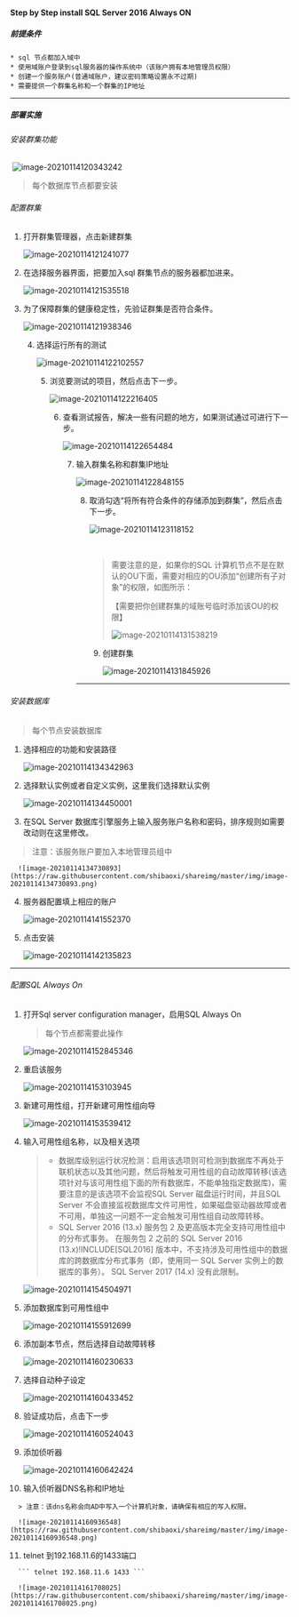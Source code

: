 #### Step by Step install SQL Server 2016 Always ON

##### 前提条件

	* sql 节点都加入域中
	* 使用域账户登录到sql服务器的操作系统中（该账户拥有本地管理员权限）
	* 创建一个服务账户(普通域账户，建议密码策略设置永不过期)
	* 需要提供一个群集名称和一个群集的IP地址



---

##### 部署实施

###### 安装群集功能

​	![image-20210114120343242](https://raw.githubusercontent.com/shibaoxi/shareimg/master/img/image-20210114120343242.png)

> 每个数据库节点都要安装

###### 配置群集

 1. 打开群集管理器，点击新建群集

    ![image-20210114121241077](https://raw.githubusercontent.com/shibaoxi/shareimg/master/img/image-20210114121241077.png)

2. 在选择服务器界面，把要加入sql 群集节点的服务器都加进来。

   

   ![image-20210114121535518](https://raw.githubusercontent.com/shibaoxi/shareimg/master/img/image-20210114121535518.png)



3. 为了保障群集的健康稳定性，先验证群集是否符合条件。

   ![image-20210114121938346](https://raw.githubusercontent.com/shibaoxi/shareimg/master/img/image-20210114121938346.png)

   4. 选择运行所有的测试

      ![image-20210114122102557](https://raw.githubusercontent.com/shibaoxi/shareimg/master/img/image-20210114122102557.png)

      5. 浏览要测试的项目，然后点击下一步。

         ![image-20210114122216405](https://raw.githubusercontent.com/shibaoxi/shareimg/master/img/image-20210114122216405.png)

         6. 查看测试报告，解决一些有问题的地方，如果测试通过可进行下一步。

            ![image-20210114122654484](https://raw.githubusercontent.com/shibaoxi/shareimg/master/img/image-20210114122654484.png)

            7. 输入群集名称和群集IP地址

               ![image-20210114122848155](https://raw.githubusercontent.com/shibaoxi/shareimg/master/img/image-20210114122848155.png)

               8. 取消勾选“将所有符合条件的存储添加到群集”，然后点击下一步。

                  ![image-20210114123118152](https://raw.githubusercontent.com/shibaoxi/shareimg/master/img/image-20210114123118152.png)

                  ​		

                  > 需要注意的是，如果你的SQL 计算机节点不是在默认的OU下面，需要对相应的OU添加“创建所有子对象”的权限，如图所示：
                  >
                  > 【需要把你创建群集的域账号临时添加该OU的权限】
                  >
                  > ![image-20210114131538219](https://raw.githubusercontent.com/shibaoxi/shareimg/master/img/image-20210114131538219.png)

                  9. 创建群集

                     ![image-20210114131845926](https://raw.githubusercontent.com/shibaoxi/shareimg/master/img/image-20210114131845926.png)

               

               ---

###### 安装数据库

   > 每个节点安装数据库

   1. 选择相应的功能和安装路径

      ![image-20210114134342963](https://raw.githubusercontent.com/shibaoxi/shareimg/master/img/image-20210114134342963.png)

   2. 选择默认实例或者自定义实例，这里我们选择默认实例

      ![image-20210114134450001](https://raw.githubusercontent.com/shibaoxi/shareimg/master/img/image-20210114134450001.png)

   3. 在SQL Server 数据库引擎服务上输入服务账户名称和密码，排序规则如需要改动则在这里修改。

   > 注意：该服务账户要加入本地管理员组中

      ![image-20210114134730893](https://raw.githubusercontent.com/shibaoxi/shareimg/master/img/image-20210114134730893.png)

   4. 服务器配置填上相应的账户

      ![image-20210114141552370](https://raw.githubusercontent.com/shibaoxi/shareimg/master/img/image-20210114141552370.png)

   5. 点击安装

      ![image-20210114142135823](https://raw.githubusercontent.com/shibaoxi/shareimg/master/img/image-20210114142135823.png)

   
---

###### 配置SQL Always On

   1. 打开Sql server configuration manager，启用SQL Always On

      > 每个节点都需要此操作

      ![image-20210114152845346](https://raw.githubusercontent.com/shibaoxi/shareimg/master/img/image-20210114152845346.png)

   2. 重启该服务

      ![image-20210114153103945](https://raw.githubusercontent.com/shibaoxi/shareimg/master/img/image-20210114153103945.png)



   3. 新建可用性组，打开新建可用性组向导

      ![image-20210114153539412](https://raw.githubusercontent.com/shibaoxi/shareimg/master/img/image-20210114153539412.png)

   4. 输入可用性组名称，以及相关选项

      > * 数据库级别运行状况检测：启用该选项则可检测到数据库不再处于联机状态以及其他问题，然后将触发可用性组的自动故障转移(该选项针对与该可用性组下面的所有数据库，不能单独指定数据库)，需要注意的是该选项不会监视SQL Server 磁盘运行时间，并且SQL Server 不会直接监视数据库文件可用性，如果磁盘驱动器故障或者不可用，单独这一问题不一定会触发可用性组自动故障转移。
      > * SQL Server 2016 (13.x) 服务包 2 及更高版本完全支持可用性组中的分布式事务。 在服务包 2 之前的 SQL Server 2016 (13.x)!INCLUDE[SQL2016] 版本中，不支持涉及可用性组中的数据库的跨数据库分布式事务（即，使用同一 SQL Server 实例上的数据库的事务）。 SQL Server 2017 (14.x) 没有此限制。

      ![image-20210114154504971](https://raw.githubusercontent.com/shibaoxi/shareimg/master/img/image-20210114154504971.png)

   5. 添加数据库到可用性组中

      ![image-20210114155912699](https://raw.githubusercontent.com/shibaoxi/shareimg/master/img/image-20210114155912699.png)

   6. 添加副本节点，然后选择自动故障转移

      ![image-20210114160230633](https://raw.githubusercontent.com/shibaoxi/shareimg/master/img/image-20210114160230633.png)

   7. 选择自动种子设定

      ![image-20210114160433452](https://raw.githubusercontent.com/shibaoxi/shareimg/master/img/image-20210114160433452.png)

   8. 验证成功后，点击下一步

      ![image-20210114160524043](https://raw.githubusercontent.com/shibaoxi/shareimg/master/img/image-20210114160524043.png)

   9. 添加侦听器

      ![image-20210114160642424](https://raw.githubusercontent.com/shibaoxi/shareimg/master/img/image-20210114160642424.png)

   10. 输入侦听器DNS名称和IP地址

      > 注意：该dns名称会向AD中写入一个计算机对象，请确保有相应的写入权限。

      ![image-20210114160936548](https://raw.githubusercontent.com/shibaoxi/shareimg/master/img/image-20210114160936548.png)

   11. telnet 到192.168.11.6的1433端口

      ``` telnet 192.168.11.6 1433 ```

      ![image-20210114161708025](https://raw.githubusercontent.com/shibaoxi/shareimg/master/img/image-20210114161708025.png)

                                





